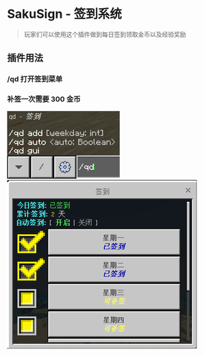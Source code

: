 # SakuSign - 签到系统

> 玩家们可以使用这个插件做到每日签到领取金币以及经验奖励

## 插件用法

### /qd 打开签到菜单

### 补签一次需要 300 金币

![alt text](/public/15.png)
![alt text](/public/15-2.png)
